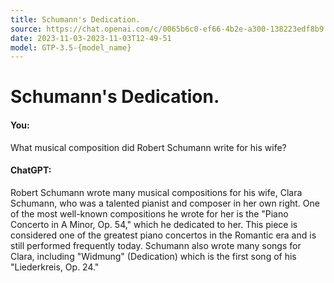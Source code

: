 ```yaml
---
title: Schumann's Dedication.
source: https://chat.openai.com/c/0065b6c0-ef66-4b2e-a300-138223edf8b9
date: 2023-11-03-2023-11-03T12-49-51
model: GTP-3.5-{model_name}
---
```


# Schumann's Dedication.

#### You:
What musical composition did Robert Schumann write for his wife?

#### ChatGPT:
Robert Schumann wrote many musical compositions for his wife, Clara Schumann, who was a talented pianist and composer in her own right. One of the most well-known compositions he wrote for her is the "Piano Concerto in A Minor, Op. 54," which he dedicated to her. This piece is considered one of the greatest piano concertos in the Romantic era and is still performed frequently today. Schumann also wrote many songs for Clara, including "Widmung" (Dedication) which is the first song of his "Liederkreis, Op. 24."

